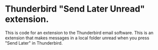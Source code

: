 # Thunderbird "Send Later Unread" extension.
This is code for an extension to the Thunderbird email software.
This is an extension that makes messages in a local folder unread when you press "Send Later" in Thunderbird.